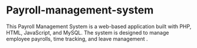 # Payroll-management-system
This Payroll Management System is a web-based application built with PHP, HTML, JavaScript, and MySQL. The system is designed to manage employee payrolls, time tracking, and leave management .
